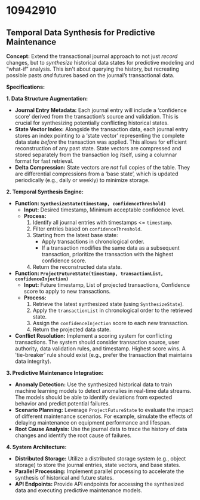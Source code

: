 # 10942910

## Temporal Data Synthesis for Predictive Maintenance

**Concept:** Extend the transactional journal approach to not just *record* changes, but to *synthesize* historical data states for predictive modeling and “what-if” analysis. This isn't about querying the history, but recreating possible pasts *and* futures based on the journal’s transactional data.

**Specifications:**

**1. Data Structure Augmentation:**

*   **Journal Entry Metadata:** Each journal entry will include a ‘confidence score’ derived from the transaction’s source and validation. This is crucial for synthesizing potentially conflicting historical states.
*   **State Vector Index:** Alongside the transaction data, each journal entry stores an index pointing to a ‘state vector’ representing the complete data state *before* the transaction was applied. This allows for efficient reconstruction of any past state.  State vectors are compressed and stored separately from the transaction log itself, using a columnar format for fast retrieval.
*   **Delta Compression:** State vectors are *not* full copies of the table. They are differential compressions from a ‘base state’, which is updated periodically (e.g., daily or weekly) to minimize storage.

**2. Temporal Synthesis Engine:**

*   **Function: `SynthesizeState(timestamp, confidenceThreshold)`**
    *   **Input:** Desired timestamp, Minimum acceptable confidence level.
    *   **Process:**
        1.  Identify all journal entries with timestamps <= `timestamp`.
        2.  Filter entries based on `confidenceThreshold`.
        3.  Starting from the latest base state:
            *   Apply transactions in chronological order.
            *   If a transaction modifies the same data as a subsequent transaction, prioritize the transaction with the highest confidence score.
        4.  Return the reconstructed data state.
*   **Function: `ProjectFutureState(timestamp, transactionList, confidenceInjection)`**
    *   **Input:** Future timestamp, List of projected transactions, Confidence score to apply to new transactions.
    *   **Process:**
        1.  Retrieve the latest synthesized state (using `SynthesizeState`).
        2.  Apply the `transactionList` in chronological order to the retrieved state.
        3.  Assign the `confidenceInjection` score to each new transaction.
        4.  Return the projected data state.
*   **Conflict Resolution:** Implement a scoring system for conflicting transactions. The system should consider transaction source, user authority, data validation rules, and timestamp. Highest score wins.  A 'tie-breaker' rule should exist (e.g., prefer the transaction that maintains data integrity).

**3. Predictive Maintenance Integration:**

*   **Anomaly Detection:**  Use the synthesized historical data to train machine learning models to detect anomalies in real-time data streams. The models should be able to identify deviations from expected behavior and predict potential failures.
*   **Scenario Planning:** Leverage `ProjectFutureState` to evaluate the impact of different maintenance scenarios. For example, simulate the effects of delaying maintenance on equipment performance and lifespan.
*   **Root Cause Analysis:**  Use the journal data to trace the history of data changes and identify the root cause of failures.

**4. System Architecture:**

*   **Distributed Storage:** Utilize a distributed storage system (e.g., object storage) to store the journal entries, state vectors, and base states.
*   **Parallel Processing:** Implement parallel processing to accelerate the synthesis of historical and future states.
*   **API Endpoints:** Provide API endpoints for accessing the synthesized data and executing predictive maintenance models.